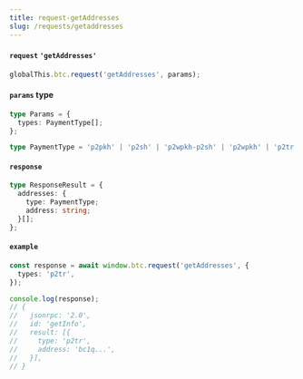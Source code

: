```yaml
---
title: request-getAddresses
slug: /requests/getaddresses
---
```


#### `request` `'getAddresses'`

```ts
globalThis.btc.request('getAddresses', params);
```

#### `params` type

```ts
type Params = {
  types: PaymentType[];
};

type PaymentType = 'p2pkh' | 'p2sh' | 'p2wpkh-p2sh' | 'p2wpkh' | 'p2tr';
```

#### `response`

```ts
type ResponseResult = {
  addresses: {
    type: PaymentType;
    address: string;
  }[];
};
```

#### `example`

```ts
const response = await window.btc.request('getAddresses', {
  types: 'p2tr',
});

console.log(response);
// {
//   jsonrpc: '2.0',
//   id: 'getInfo',
//   result: [{
//     type: 'p2tr',
//     address: 'bc1q...',
//   }],
// }
```

